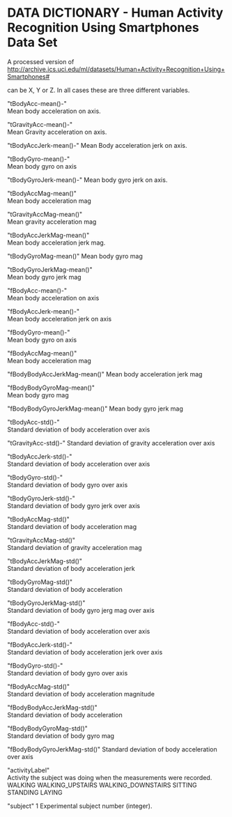 # DATA DICTIONARY - Human Activity Recognition Using Smartphones Data Set

A processed version of http://archive.ics.uci.edu/ml/datasets/Human+Activity+Recognition+Using+Smartphones#

<AXIS> can be X, Y or Z. In all cases these are three different variables.

"tBodyAcc-mean()-<AXIS>"      
  Mean body acceleration on axis.

"tGravityAcc-mean()-<AXIS>"   
  Mean Gravity acceleration on axis.

"tBodyAccJerk-mean()-<AXIS>" 
  Mean Body acceleration jerk on axis.

"tBodyGyro-mean()-<AXIS>"    
  Mean body gyro on axis

"tBodyGyroJerk-mean()-<AXIS>" 
  Mean body gyro jerk on axis.

"tBodyAccMag-mean()"  
  Mean body acceleration mag
  
"tGravityAccMag-mean()"     
  Mean gravity acceleration mag
  
"tBodyAccJerkMag-mean()"     
  Mean body acceleration jerk mag.

"tBodyGyroMag-mean()" 
  Mean body gyro mag

"tBodyGyroJerkMag-mean()"  
  Mean body gyro jerk mag

"fBodyAcc-mean()-<AXIS>"          
  Mean body acceleration on axis

"fBodyAccJerk-mean()-<AXIS>"    
  Mean body acceleration jerk on axis
  
"fBodyGyro-mean()-<AXIS>"         
  Mean body gyro on axis

"fBodyAccMag-mean()"         
  Mean body acceleration mag

"fBodyBodyAccJerkMag-mean()" 
  Mean body acceleration jerk mag

"fBodyBodyGyroMag-mean()"    
  Mean body gyro mag
  
"fBodyBodyGyroJerkMag-mean()"
  Mean body gyro jerk mag

"tBodyAcc-std()-<AXIS>"     
  Standard deviation of body acceleration over axis
  
 "tGravityAcc-std()-<AXIS>" 
 Standard deviation of gravity acceleration over axis

"tBodyAccJerk-std()-<AXIS>"  
Standard deviation of body acceleration over axis

"tBodyGyro-std()-<AXIS>"  
Standard deviation of body gyro over axis

"tBodyGyroJerk-std()-<AXIS>"  
Standard deviation of body gyro jerk over axis

"tBodyAccMag-std()"   
Standard deviation of body acceleration mag

"tGravityAccMag-std()"    
Standard deviation of gravity acceleration mag

"tBodyAccJerkMag-std()"      
Standard deviation of body acceleration jerk

"tBodyGyroMag-std()"      
Standard deviation of body acceleration

"tBodyGyroJerkMag-std()"     
Standard deviation of body gyro jerg mag over axis

"fBodyAcc-std()-<AXIS>"           
Standard deviation of body acceleration over axis

"fBodyAccJerk-std()-<AXIS>"       
Standard deviation of body acceleration jerk over axis

"fBodyGyro-std()-<AXIS>"          
Standard deviation of body gyro over axis

"fBodyAccMag-std()"          
Standard deviation of body acceleration magnitude

"fBodyBodyAccJerkMag-std()"  
Standard deviation of body acceleration

"fBodyBodyGyroMag-std()"   
Standard deviation of body gyro mag

"fBodyBodyGyroJerkMag-std()" 
Standard deviation of body acceleration over axis

"activityLabel"         
  Activity the subject was doing when the measurements were recorded.
    WALKING
    WALKING_UPSTAIRS
    WALKING_DOWNSTAIRS
    SITTING
    STANDING
    LAYING

"subject" 1
  Experimental subject number (integer).


